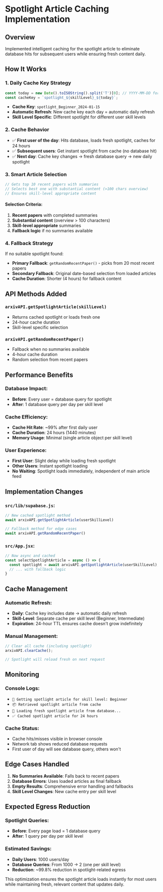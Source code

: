 # Spotlight Article Caching Implementation

## Overview
Implemented intelligent caching for the spotlight article to eliminate database hits for subsequent users while ensuring fresh content daily.

## How It Works

### 1. Daily Cache Key Strategy
```javascript
const today = new Date().toISOString().split('T')[0]; // YYYY-MM-DD format
const cacheKey = `spotlight_${skillLevel}_${today}`;
```

- **Cache Key**: `spotlight_Beginner_2024-01-15`
- **Automatic Refresh**: New cache key each day = automatic daily refresh
- **Skill Level Specific**: Different spotlight for different user skill levels

### 2. Cache Behavior
- ✅ **First user of the day**: Hits database, loads fresh spotlight, caches for 24 hours
- ✅ **Subsequent users**: Get instant spotlight from cache (no database hit)
- ✅ **Next day**: Cache key changes → fresh database query → new daily spotlight

### 3. Smart Article Selection
```javascript
// Gets top 10 recent papers with summaries
// Selects best one with substantial content (>100 chars overview)
// Ensures skill-level appropriate content
```

#### Selection Criteria:
1. **Recent papers** with completed summaries
2. **Substantial content** (overview > 100 characters)
3. **Skill-level appropriate** summaries
4. **Fallback logic** if no summaries available

### 4. Fallback Strategy
If no suitable spotlight found:
- **Primary Fallback**: `getRandomRecentPaper()` - picks from 20 most recent papers
- **Secondary Fallback**: Original date-based selection from loaded articles
- **Cache Duration**: Shorter (4 hours) for fallback content

## API Methods Added

### `arxivAPI.getSpotlightArticle(skillLevel)`
- Returns cached spotlight or loads fresh one
- 24-hour cache duration
- Skill-level specific selection

### `arxivAPI.getRandomRecentPaper()`
- Fallback when no summaries available
- 4-hour cache duration
- Random selection from recent papers

## Performance Benefits

### Database Impact:
- **Before**: Every user = database query for spotlight
- **After**: 1 database query per day per skill level

### Cache Efficiency:
- **Cache Hit Rate**: ~99% after first daily user
- **Cache Duration**: 24 hours (1440 minutes)
- **Memory Usage**: Minimal (single article object per skill level)

### User Experience:
- **First User**: Slight delay while loading fresh spotlight
- **Other Users**: Instant spotlight loading
- **No Waiting**: Spotlight loads immediately, independent of main article feed

## Implementation Changes

### `src/lib/supabase.js`:
```javascript
// New cached spotlight method
await arxivAPI.getSpotlightArticle(userSkillLevel)

// Fallback method for edge cases
await arxivAPI.getRandomRecentPaper()
```

### `src/App.jsx`:
```javascript
// Now async and cached
const selectSpotlightArticle = async () => {
  const spotlight = await arxivAPI.getSpotlightArticle(userSkillLevel);
  // ... with fallback logic
}
```

## Cache Management

### Automatic Refresh:
- **Daily**: Cache key includes date → automatic daily refresh
- **Skill-Level**: Separate cache per skill level (Beginner, Intermediate)
- **Expiration**: 24-hour TTL ensures cache doesn't grow indefinitely

### Manual Management:
```javascript
// Clear all cache (including spotlight)
arxivAPI.clearCache();

// Spotlight will reload fresh on next request
```

## Monitoring

### Console Logs:
- `🌟 Getting spotlight article for skill level: Beginner`
- `📦 Retrieved spotlight article from cache`
- `🔄 Loading fresh spotlight article from database...`
- `✅ Cached spotlight article for 24 hours`

### Cache Status:
- Cache hits/misses visible in browser console
- Network tab shows reduced database requests
- First user of day will see database query, others won't

## Edge Cases Handled

1. **No Summaries Available**: Falls back to recent papers
2. **Database Errors**: Uses loaded articles as final fallback
3. **Empty Results**: Comprehensive error handling and fallbacks
4. **Skill Level Changes**: New cache entry per skill level

## Expected Egress Reduction

### Spotlight Queries:
- **Before**: Every page load = 1 database query
- **After**: 1 query per day per skill level

### Estimated Savings:
- **Daily Users**: 1000 users/day
- **Database Queries**: From 1000 → 2 (one per skill level)
- **Reduction**: ~99.8% reduction in spotlight-related egress

This optimization ensures the spotlight article loads instantly for most users while maintaining fresh, relevant content that updates daily.
